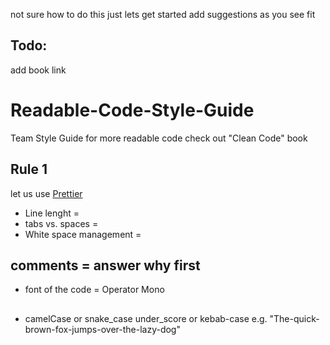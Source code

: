 
not sure how to do this just lets get started add suggestions as you see fit 
## Todo:
add book link
# Readable-Code-Style-Guide
Team Style Guide for more readable code check out "Clean Code" book
## Rule 1
let us use [Prettier](https://prettier.io/)  
* Line lenght = 
* tabs vs. spaces =  
* White space management = 
## comments = answer why first 
* font of the code = Operator Mono
## 
* camelCase or snake_case under_score or kebab-case e.g. "The-quick-brown-fox-jumps-over-the-lazy-dog"
